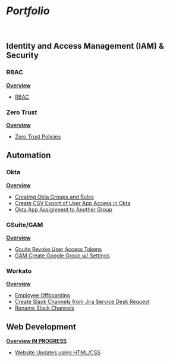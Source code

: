 # *Portfolio*

<br>

## Identity and Access Management (IAM) & Security
### RBAC
[**Overview**](Projects/RBAC/rbac-okta.md#rbac-implementation-with-okta)
- [RBAC](Projects/RBAC/rbac-okta.md#screenshots)

### Zero Trust
[**Overview**](Projects/RBAC/zero-trust.md#zero-trust-policies)
- [Zero Trust Policies](Projects/Zero_Trust/zero-trust.md#screenshots)

## Automation
### Okta
[**Overview**](Projects/Workflow_Automation/Python/okta-automation/okta-automation.md#okta-automation)
- [Creating Okta Groups and Rules](Projects/Workflow_Automation/Python/okta-autoamtion/okta-automation.md#create-okta-groups)
- [Create CSV Export of User App Access in Okta](Projects/Workflow_Automation/Python/okta-autoamtion/okta-automation.md#create-app-assignment-csv-report)
- [Okta App Assignment to Another Group](Projects/Workflow_Automation/Python/okta-autoamtion/okta-automation.md#copy-okta-app-assignment)

### GSuite/GAM
[**Overview**](Projects/Workflow_Automation/Python/gsuite-gam-automation/gsuite-gam-automation.md#automation-workflows-with-gsuite-or-gam)
- [Gsuite Revoke User Access Tokens](Projects/Workflow_Automation/Python/gsuite-gam-automation/gsuite-gam-automation.md#revoke-google-user-access-tokens)
- [GAM Create Google Group w/ Settings](Projects/Workflow_Automation/Python/gsuite-gam-automation/gsuite-gam-automation.md#create-google-groups-with-access-settings-using-gam)

### Workato
[**Overview**](Projects/Workflow_Automation/Workato/workato-automation.md#automation-workflows-with-workato)
- [Employee Offboarding](Projects/Workflow_Automation/Workato/workato-automation.md#employee-offboarding)
- [Create Slack Channels from Jira Service Desk Request](Projects/Workflow_Automation/Workato/workato-automation.md#create-slack-channels-from-jira-service-desk-request)
- [Rename Slack Channels](Projects/Workflow_Automation/Workato/workato-automation.md#rename-slack-channels)

## Web Development
[**Overview IN PROGRESS**]()
- [Website Updates using HTML/CSS](Projects/Web_Development/html_css.md)